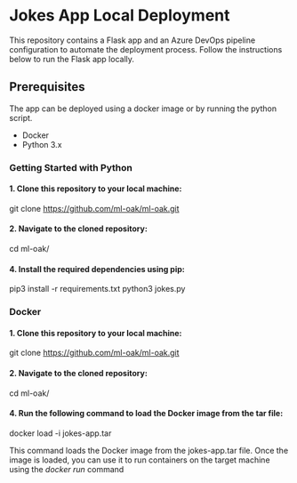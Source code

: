 # Jokes App Local Deployment

This repository contains a Flask app and an Azure DevOps pipeline configuration to automate the deployment process. Follow the instructions below to run the Flask app locally.

## Prerequisites
The app can be deployed using a docker image or by running the python script.
- Docker
- Python 3.x 

### Getting Started with Python

#### 1. Clone this repository to your local machine:

git clone https://github.com/ml-oak/ml-oak.git

#### 2. Navigate to the cloned repository:

cd ml-oak/

#### 4. Install the required dependencies using pip:

pip3 install -r requirements.txt
python3 jokes.py

### Docker

#### 1. Clone this repository to your local machine:

git clone https://github.com/ml-oak/ml-oak.git

#### 2. Navigate to the cloned repository:

cd ml-oak/

#### 4. Run the following command to load the Docker image from the tar file:

docker load -i jokes-app.tar

This command loads the Docker image from the jokes-app.tar file.
Once the image is loaded, you can use it to run containers on the target machine using the _docker run_ command


